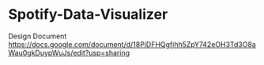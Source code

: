 # Spotify-Data-Visualizer
Design Document
https://docs.google.com/document/d/18PiDFHQgfihh5ZpY742eOH3Td3O8aWau0gkDuypWuJs/edit?usp=sharing
